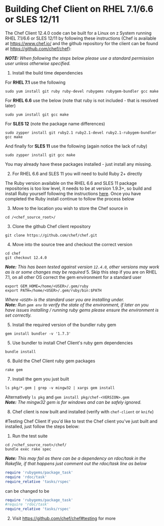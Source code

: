 # Building Chef Client on RHEL 7.1/6.6 or SLES 12/11

The Chef Client 12.4.0 code can be built for a Linux on z System running RHEL 7.1/6.6 or SLES 12/11 by following these instructions (Chef is available at https://www.chef.io/ and the github repository for the client can be found at https://github.com/chef/chef):

_**NOTE:** When following the steps below please use a standard permission user unless otherwise specified._

1. Install the build time dependencies

  For **RHEL 7.1** use the following
  ```shell
  sudo yum install git ruby ruby-devel rubygems rubygem-bundler gcc make
  ```
  For **RHEL 6.6** use the below (note that ruby is not included - that is resolved later)
  ```shell
  sudo yum install git gcc make
  ```
  For **SLES 12** (note the package name differences)
  ```shell
  sudo zypper install git ruby2.1 ruby2.1-devel ruby2.1-rubygem-bundler gcc make
  ```
  And finally for **SLES 11** use the following (again notice the lack of ruby)
  ```shell
  sudo zypper install git gcc make
  ```
  You may already have these packages installed - just install any missing.

2. For RHEL 6.6 and SLES 11 you will need to build Ruby 2+ directly

  The Ruby version available on the RHEL 6.6 and SLES 11 package repositories is too low level, it needs to be at version 1.9.3+, so build and install Ruby yourself following the instructions [here](https://github.com/linux-on-ibm-z/docs/wiki/Building-Ruby).
  Once you have completed the Ruby install continue to follow the process below

3. Move to the location you wish to store the Chef source in

  ```shell
  cd /<chef_source_root>/
  ```
3. Clone the github Chef client repository

  ```shell
  git clone https://github.com/chef/chef.git
  ```
4. Move into the source tree and checkout the correct version

  ```shell
  cd chef
  git checkout 12.4.0
  ```
  _**Note:** This has been tested against version `12.4.0`, other versions may work as is or some changes may be required_
5. Skip this step if you are on RHEL 7.1, on all other OS correct the gem environment for a standard user

  ```shell
  export GEM_HOME=/home/<USER>/.gem/ruby
  export PATH=/home/<USER>/.gem/ruby/bin:$PATH
  ```
  *Where `<USER>` is the standard user you are installing under.*  
  _**Note:** Run `gem env` to verify the state of the environment, if later on you have issues installing / running ruby gems please ensure the environment is set correctly._

5. Install the required version of the bundler ruby gem

  ```shell
  gem install bundler -v '1.7.3'
  ```
5. Use bundler to install Chef Client's ruby gem dependencies

  ```shell
  bundle install
  ```
6. Build the Chef Client ruby gem packages

  ```shell
  rake gem
  ```
7. Install the gem you just built

  ```shell
  ls pkg/*.gem | grep -v mingw32 | xargs gem install
  ```
  Alternatively `ls pkg` and `gem install pkg/chef-<VERSION>.gem`  
  _**Note:** The mingw32 gem is for windows and can be safely ignored._

8. Chef client is now built and installed (verify with `chef-client` or `knife`)

#Testing Chef Client
If you'd like to test the Chef client you've just built and installed, just follow the steps below:

1. Run the test suite

  ```shell
  cd /<chef_source_root>/chef/
  bundle exec rake spec
  ```
  _**Note:** This may fail as there can be a dependency on rdoc/task in the Rakefile, if that happens just comment out the rdoc/task line as below_
  ```rake
  require 'rubygems/package_task'
  require 'rdoc/task'
  require_relative 'tasks/rspec'
  ```
  can be changed to be 
  ```rake
  require 'rubygems/package_task'
  #require 'rdoc/task'
  require_relative 'tasks/rspec'
  ```
2. Visit https://github.com/chef/chef#testing for more